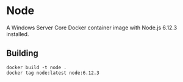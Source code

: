 # Node

A Windows Server Core Docker container image with Node.js 6.12.3 installed.

## Building

```
docker build -t node .
docker tag node:latest node:6.12.3
```
